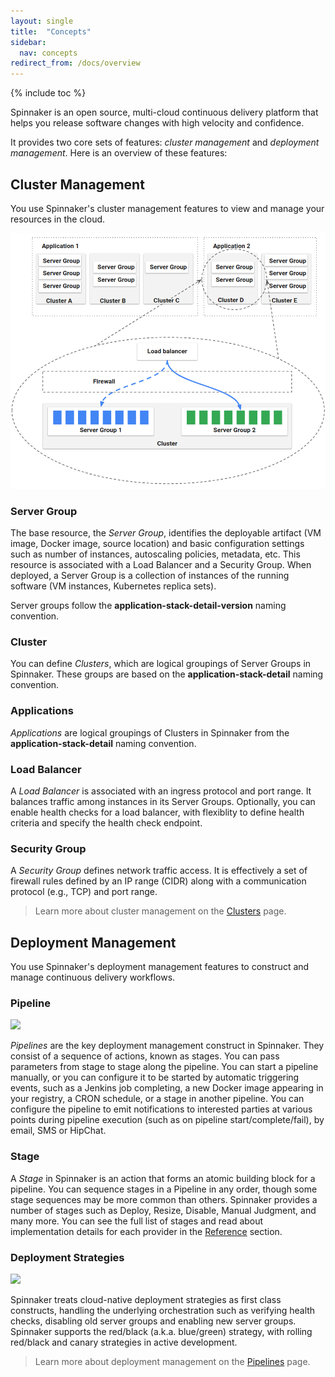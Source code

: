 ```yaml
---
layout: single
title:  "Concepts"
sidebar:
  nav: concepts
redirect_from: /docs/overview
---
```


{% include toc %}

Spinnaker is an open source, multi-cloud continuous delivery platform that helps you release software changes with high velocity and confidence.

It provides two core sets of features: *cluster management* and *deployment management*. Here is an overview of these features:

## Cluster Management

You use Spinnaker's cluster management features to view and manage your resources in the cloud.

![](clusters.png)

### Server Group

The base resource, the *Server Group*, identifies the deployable artifact (VM image, Docker image, source location) and basic configuration settings such as number of instances, autoscaling policies, metadata, etc. This resource is associated with a Load Balancer and a Security Group. When deployed, a Server Group is a collection of instances of the running software (VM instances, Kubernetes replica sets).

Server groups follow the **application-stack-detail-version** naming convention.

### Cluster

You can define *Clusters*, which are logical groupings of Server Groups in Spinnaker. These 
groups are based on the **application-stack-detail** naming convention.

### Applications

*Applications* are logical groupings of Clusters in Spinnaker from the **application-stack-detail**
 naming convention.

### Load Balancer

A *Load Balancer* is associated with an ingress protocol and port range. It balances traffic among instances in its Server Groups. Optionally, you can enable health checks for a load balancer, with flexiblity to define health criteria and specify the health check endpoint.

### Security Group

A *Security Group* defines network traffic access. It is effectively a set of firewall rules defined by an IP range (CIDR) along with a communication protocol (e.g., TCP) and port range.

> Learn more about cluster management on the [Clusters](/concepts/clusters/) page.

## Deployment Management

You use Spinnaker's deployment management features to construct and manage continuous delivery workflows. 

### Pipeline

![](pipelines.png)

*Pipelines* are the key deployment management construct in Spinnaker. They consist of a sequence of actions, known as stages. You can pass parameters from stage to stage along the pipeline. You can start a pipeline manually, or you can configure it to be started by automatic triggering events, such as a Jenkins job completing, a new Docker image appearing in your registry, a CRON schedule, or a stage in another pipeline. You can configure the pipeline to emit notifications to interested parties at various points during pipeline execution (such as on pipeline start/complete/fail), by email, SMS or HipChat.

### Stage

A *Stage* in Spinnaker is an action that forms an atomic building block for a pipeline. You can sequence stages in a Pipeline in any order, though some stage sequences may be more common than others. Spinnaker provides a number of stages such as Deploy, Resize, Disable, Manual Judgment, and many more. You can see the full list of stages and read about implementation details for each provider in the [Reference](/reference/providers) section.

### Deployment Strategies

![](deployment-strategies.png)

Spinnaker treats cloud-native deployment strategies as first class constructs, handling the underlying orchestration such as verifying health checks, disabling old server groups and enabling new server groups. Spinnaker supports the red/black (a.k.a. blue/green) strategy, with rolling red/black and canary strategies in active development.

> Learn more about deployment management on the [Pipelines](/concepts/pipelines/) page.

